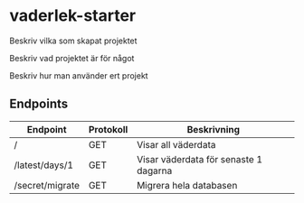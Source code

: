 # vaderlek-starter
Beskriv vilka som skapat projektet

Beskriv vad projektet är för något

Beskriv hur man använder ert projekt

## Endpoints
| Endpoint        | Protokoll | Beskrivning                         |
|-----------------|-----------|-------------------------------------|
| /               | GET       | Visar all väderdata                 |
| /latest/days/1  | GET       | Visar väderdata för senaste 1 dagarna |
| /secret/migrate | GET       | Migrera hela databasen              |
